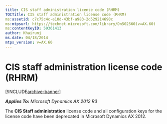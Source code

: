 ```yaml
---
title: CIS staff administration license code (RHRM)
TOCTitle: CIS staff administration license code (RHRM)
ms:assetid: c7c75c4c-e10d-43bf-a983-2d529214690c
ms:mtpsurl: https://technet.microsoft.com/library/Dn502560(v=AX.60)
ms:contentKeyID: 59361413
author: Khairunj
ms.date: 04/18/2014
mtps_version: v=AX.60
---
```


# CIS staff administration license code (RHRM) 


[!INCLUDE[archive-banner](includes/archive-banner.md)]


_**Applies To:** Microsoft Dynamics AX 2012 R3_

The **CIS Staff administration** license code and all configuration keys for the license code have been deprecated in Microsoft Dynamics AX 2012.

  


